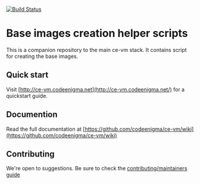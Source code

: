 [![Build Status](https://travis-ci.org/codeenigma/ce-vm-base.svg?branch=7.x)](https://travis-ci.org/codeenigma/ce-vm-base.svg?branch=7.x)
# Base images creation helper scripts

This is a companion repository to the main ce-vm stack. 
It contains script for creating the base images.
## Quick start

Visit [http://ce-vm.codeenigma.net](http://ce-vm.codeenigma.net/) for a quickstart guide.

## Documention

Read the full documentation at [https://github.com/codeenigma/ce-vm/wiki](https://github.com/codeenigma/ce-vm/wiki)

## Contributing

We're open to suggestions. Be sure to check the [contributing/maintainers guide](https://github.com/codeenigma/ce-vm/blob/master/CONTRIBUTING.md)
